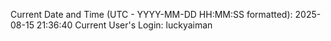 Current Date and Time (UTC - YYYY-MM-DD HH:MM:SS formatted): 2025-08-15 21:36:40
Current User's Login: luckyaiman
